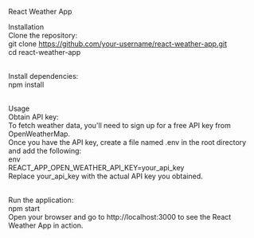 
React Weather App

Installation<br />
Clone the repository:<br />
git clone https://github.com/your-username/react-weather-app.git<br />
cd react-weather-app<br /><br />

Install dependencies:<br />
npm install<br /><br />

Usage<br />
Obtain API key:<br />
To fetch weather data, you'll need to sign up for a free API key from OpenWeatherMap.<br />
Once you have the API key, create a file named .env in the root directory and add the following:<br />
env <br />
REACT_APP_OPEN_WEATHER_API_KEY=your_api_key <br />
Replace your_api_key with the actual API key you obtained.<br /><br />

Run the application:<br />
npm start<br />
Open your browser and go to http://localhost:3000 to see the React Weather App in action.
